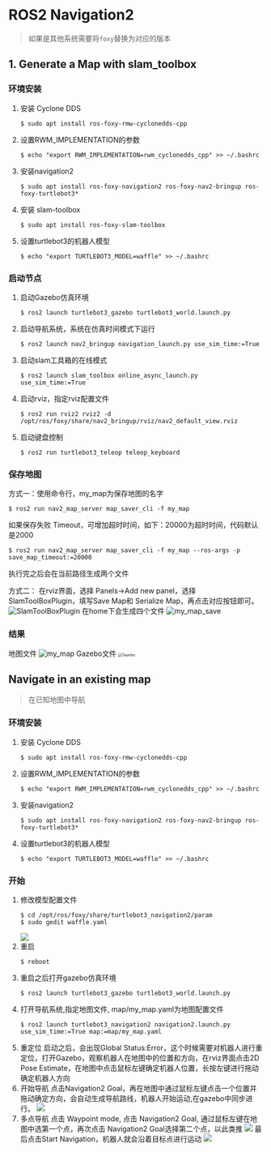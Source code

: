 # ROS2 Navigation2

> 如果是其他系统需要将`foxy`替换为对应的版本

## 1. Generate a Map with slam_toolbox

### 环境安装

1. 安装 Cyclone DDS 
    ```shell
    $ sudo apt install ros-foxy-rmw-cyclonedds-cpp
    ```

2. 设置RWM_IMPLEMENTATION的参数
   ```shell
   $ echo "export RWM_IMPLEMENTATION=rwm_cyclonedds_cpp" >> ~/.bashrc
   ```

3. 安装navigation2
   ```shell
   $ sudo apt install ros-foxy-navigation2 ros-foxy-nav2-bringup ros-foxy-turtlebot3*
   ```

4. 安装 slam-toolbox
   ```shell
   $ sudo apt install ros-foxy-slam-toolbox
   ```

5. 设置turtlebot3的机器人模型
   ```shell
   $ echo "export TURTLEBOT3_MODEL=waffle" >> ~/.bashrc
   ```

### 启动节点

1. 启动Gazebo仿真环境

   ```shell
   $ ros2 launch turtlebot3_gazebo turtlebot3_world.launch.py
   ```

2. 启动导航系统，系统在仿真时间模式下运行

   ```shell
   $ ros2 launch nav2_bringup navigation_launch.py use_sim_time:=True
   ```

3. 启动slam工具箱的在线模式

   ```shell
   $ ros2 launch slam_toolbox online_async_launch.py use_sim_time:=True
   ```


9. 启动rviz，指定rviz配置文件

   ```shell
   $ ros2 run rviz2 rviz2 -d /opt/ros/foxy/share/nav2_bringup/rviz/nav2_default_view.rviz 
   ```

10. 启动键盘控制

    ```shell
    $ ros2 run turtlebot3_teleop teleop_keyboard
    ```

### 保存地图
方式一：使用命令行，my_map为保存地图的名字

```shell
$ ros2 run nav2_map_server map_saver_cli -f my_map
```
如果保存失败 Timeout，可增加超时时间，如下：20000为超时时间，代码默认是2000
```shell
$ ros2 run nav2_map_server map_saver_cli -f my_map --ros-args -p save_map_timeout:=20000
```
执行完之后会在当前路径生成两个文件

方式二：
在rviz界面，选择 Panels->Add new panel，选择 SlamToolBoxPlugin，填写Save Map和 Serialize Map，再点击对应按钮即可。
![SlamToolBoxPlugin](figures/SlamToolBoxPlugin.png)
在home下会生成四个文件
![my_map_save](figures/my_map_save.png)

### 结果

地图文件
![my_map](figures/my_map.pgm)
Gazebo文件
<img src="/figures/Gazebo.png" alt="Gazebo" style="zoom:50%;" />


## Navigate in an existing map
> 在已知地图中导航

### 环境安装

1. 安装 Cyclone DDS 
    ```shell
    $ sudo apt install ros-foxy-rmw-cyclonedds-cpp
    ```

2. 设置RWM_IMPLEMENTATION的参数
   ```shell
   $ echo "export RWM_IMPLEMENTATION=rwm_cyclonedds_cpp" >> ~/.bashrc
   ```

3. 安装navigation2
   ```shell
   $ sudo apt install ros-foxy-navigation2 ros-foxy-nav2-bringup ros-foxy-turtlebot3*
   ```

4. 设置turtlebot3的机器人模型
   ```shell
   $ echo "export TURTLEBOT3_MODEL=waffle" >> ~/.bashrc
   ```

### 开始
1. 修改模型配置文件
   ```shell
   $ cd /opt/ros/foxy/share/turtlebot3_navigation2/param
   $ sudo gedit waffle.yaml
   ```
   ![](figures/waffleyaml.png)
2. 重启
   ```shell
   $ reboot
   ```
3. 重启之后打开gazebo仿真环境
   ```shell
   $ ros2 launch turtlebot3_gazebo turtlebot3_world.launch.py
   ```
4. 打开导航系统,指定地图文件, map/my_map.yaml为地图配置文件
   ```shell
   $ ros2 launch turtlebot3_navigation2 navigation2.launch.py use_sim_time:=True map:=map/my_map.yaml 
   ```
5. 重定位
   启动之后，会出现Global Status:Error，这个时候需要对机器人进行重定位，打开Gazebo，观察机器人在地图中的位置和方向，在rviz界面点击2D Pose Estimate，在地图中点击鼠标左键确定机器人位置，长按左键进行拖动确定机器人方向
6. 开始导航
   点击Navigation2 Goal，再在地图中通过鼠标左键点击一个位置并拖动确定方向，会自动生成导航路线，机器人开始运动,在gazebo中同步进行。
   ![](figures/navigation2_goal.png)
7. 多点导航
   点击 Waypoint mode, 点击 Navigation2 Goal, 通过鼠标左键在地图中选第一个点，再次点击 Navigation2 Goal选择第二个点，以此类推
   ![](figures/waypointmode.png)
   最后点击Start Navigation，机器人就会沿着目标点进行运动
   ![](figures/1.png)